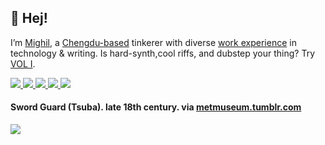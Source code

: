 <p>
  <h2>👋 Hej!</h2>
<p>I’m <a href="https://mighil.com/about">Mighil</a>, a <a href="https://mighil.com/life-in-chengdu-as-an-expat/">Chengdu-based</a> tinkerer with diverse <a href="https://mighil.com/work/">work experience</a> in technology &amp writing. Is hard-synth,cool riffs, and dubstep your thing? Try <a href="https://signalsiren.bandcamp.com/album/vol-i">VOL I</a>.</p> 
<p> 
  <a href="https://mighil.com/">
    <img src="https://img.shields.io/badge/whois-mighil.com-red" />
  </a>         
  <a href="https://zmd.ee/">
    <img src="https://img.shields.io/badge/start-zmd.ee-green" />
  </a> 
  <a href="mailto:mighil@duck.com">
    <img src="https://img.shields.io/badge/contact-email-important" />
  </a>   
<a href="https://twitter.com/jotzilla">
    <img src="https://img.shields.io/twitter/follow/jotzilla?style=social" /> 
</a>
<a href="https://www.instagram.com/thedeadauthor/">
    <img src="https://img.shields.io/badge/thedeadauthor-E4405F?style=flat-square&logo=Instagram&logoColor=white" /> 
</a>
 
<h4>Sword Guard (Tsuba). late 18th century. via <a href="https://metmuseum.tumblr.com/">metmuseum.tumblr.com</a></h4><p> <img align="center" src='https://64.media.tumblr.com/4fea5cff857b579f1f15b4d8081f265f/468a85a70c24d5e9-e1/s1280x1920/5119f5bb29cb63070948c23841aa6744db1e5d3c.jpg'></p>